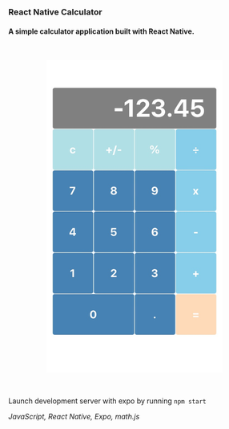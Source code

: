 ### React Native Calculator ###
#### A simple calculator application built with React Native. ####

<br>

<p align="center">
<img width="350" alt="Calculator screenshot" src="https://github.com/d-hebert/react-native-calculator/blob/master/assets/calc_screenshot.jpg?raw=true">
</p>

<br>

Launch development server with expo by running `npm start`

*JavaScript, React Native, Expo, math.js*

